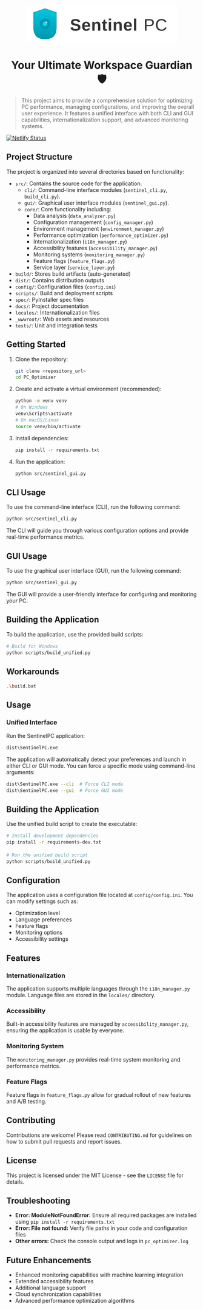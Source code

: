<p align="center">
  <img src="_wwwroot/Assets/Branding/logo.svg" alt="Sentinel PC Logo" width="400">
</p>

<h1 align="center">Your Ultimate Workspace Guardian 🛡️</h1>

> This project aims to provide a comprehensive solution for optimizing PC performance, managing configurations, and improving the overall user experience. It features a unified interface with both CLI and GUI capabilities, internationalization support, and advanced monitoring systems.

[![Netlify Status](https://api.netlify.com/api/v1/badges/dee96004-2646-4fee-881e-015bdd75685d/deploy-status)](https://app.netlify.com/sites/wq-resume/deploys)

## Project Structure

The project is organized into several directories based on functionality:

- `src/`: Contains the source code for the application.
  - `cli/`: Command-line interface modules (`sentinel_cli.py`, `build_cli.py`).
  - `gui/`: Graphical user interface modules (`sentinel_gui.py`).
  - `core/`: Core functionality including:
    - Data analysis (`data_analyzer.py`)
    - Configuration management (`config_manager.py`)
    - Environment management (`environment_manager.py`)
    - Performance optimization (`performance_optimizer.py`)
    - Internationalization (`i18n_manager.py`)
    - Accessibility features (`accessibility_manager.py`)
    - Monitoring systems (`monitoring_manager.py`)
    - Feature flags (`feature_flags.py`)
    - Service layer (`service_layer.py`)
- `build/`: Stores build artifacts (auto-generated)
- `dist/`: Contains distribution outputs
- `config/`: Configuration files (`config.ini`)
- `scripts/`: Build and deployment scripts
- `spec/`: PyInstaller spec files
- `docs/`: Project documentation
- `locales/`: Internationalization files
- `_wwwroot/`: Web assets and resources
- `tests/`: Unit and integration tests

## Getting Started

1. Clone the repository:

   ```bash
   git clone <repository_url>
   cd PC_Optimizer
   ```

2. Create and activate a virtual environment (recommended):

   ```bash
   python -m venv venv
   # On Windows
   venv\Scripts\activate
   # On macOS/Linux
   source venv/bin/activate
   ```

3. Install dependencies:

   ```bash
   pip install -r requirements.txt
   ```
4. Run the application:
   ```bash
   python src/sentinel_gui.py
   ```
## CLI Usage
To use the command-line interface (CLI), run the following command:
```bash
python src/sentinel_cli.py
```
The CLI will guide you through various configuration options and provide real-time performance metrics.
## GUI Usage
To use the graphical user interface (GUI), run the following command:
```bash
python src/sentinel_gui.py
```
The GUI will provide a user-friendly interface for configuring and monitoring your PC.

## Building the Application
To build the application, use the provided build scripts:
```bash
# Build for Windows
python scripts/build_unified.py
```
## Workarounds

```bash
.\build.bat
```

## Usage 

### Unified Interface   

Run the SentinelPC application:

```bash
dist\SentinelPC.exe
```

The application will automatically detect your preferences and launch in either CLI or GUI mode. You can force a specific mode using command-line arguments:

```bash
dist\SentinelPC.exe --cli  # Force CLI mode
dist\SentinelPC.exe --gui  # Force GUI mode
```

## Building the Application

Use the unified build script to create the executable:

```bash
# Install development dependencies
pip install -r requirements-dev.txt

# Run the unified build script
python scripts/build_unified.py
```

## Configuration

The application uses a configuration file located at `config/config.ini`. You can modify settings such as:
- Optimization level
- Language preferences
- Feature flags
- Monitoring options
- Accessibility settings

## Features

### Internationalization
The application supports multiple languages through the `i18n_manager.py` module. Language files are stored in the `locales/` directory.

### Accessibility
Built-in accessibility features are managed by `accessibility_manager.py`, ensuring the application is usable by everyone.

### Monitoring System
The `monitoring_manager.py` provides real-time system monitoring and performance metrics.

### Feature Flags
Feature flags in `feature_flags.py` allow for gradual rollout of new features and A/B testing.

## Contributing

Contributions are welcome! Please read `CONTRIBUTING.md` for guidelines on how to submit pull requests and report issues.

## License

This project is licensed under the MIT License - see the `LICENSE` file for details.

## Troubleshooting

- **Error: ModuleNotFoundError:** Ensure all required packages are installed using `pip install -r requirements.txt`
- **Error: File not found:** Verify file paths in your code and configuration files
- **Other errors:** Check the console output and logs in `pc_optimizer.log`

## Future Enhancements

- Enhanced monitoring capabilities with machine learning integration
- Extended accessibility features
- Additional language support
- Cloud synchronization capabilities
- Advanced performance optimization algorithms
